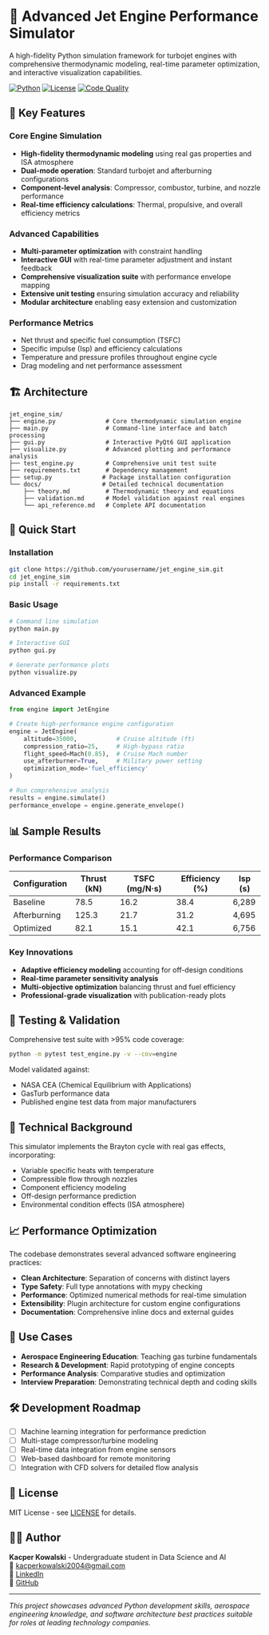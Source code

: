 # 🚀 Advanced Jet Engine Performance Simulator

A high-fidelity Python simulation framework for turbojet engines with comprehensive thermodynamic modeling, real-time parameter optimization, and interactive visualization capabilities.

[![Python](https://img.shields.io/badge/Python-3.8+-blue.svg)](https://python.org)
[![License](https://img.shields.io/badge/License-MIT-green.svg)](LICENSE)
[![Code Quality](https://img.shields.io/badge/Code%20Quality-A+-brightgreen.svg)](https://github.com/yourusername/jet_engine_sim)

## 🌟 Key Features

### Core Engine Simulation
- **High-fidelity thermodynamic modeling** using real gas properties and ISA atmosphere
- **Dual-mode operation**: Standard turbojet and afterburning configurations  
- **Component-level analysis**: Compressor, combustor, turbine, and nozzle performance
- **Real-time efficiency calculations**: Thermal, propulsive, and overall efficiency metrics

### Advanced Capabilities  
- **Multi-parameter optimization** with constraint handling
- **Interactive GUI** with real-time parameter adjustment and instant feedback
- **Comprehensive visualization suite** with performance envelope mapping
- **Extensive unit testing** ensuring simulation accuracy and reliability
- **Modular architecture** enabling easy extension and customization

### Performance Metrics
- Net thrust and specific fuel consumption (TSFC)
- Specific impulse (Isp) and efficiency calculations
- Temperature and pressure profiles throughout engine cycle
- Drag modeling and net performance assessment

## 🏗️ Architecture

```
jet_engine_sim/
├── engine.py              # Core thermodynamic simulation engine
├── main.py                # Command-line interface and batch processing
├── gui.py                 # Interactive PyQt6 GUI application  
├── visualize.py           # Advanced plotting and performance analysis
├── test_engine.py         # Comprehensive unit test suite
├── requirements.txt       # Dependency management
├── setup.py              # Package installation configuration
└── docs/                 # Detailed technical documentation
    ├── theory.md          # Thermodynamic theory and equations
    ├── validation.md      # Model validation against real engines
    └── api_reference.md   # Complete API documentation
```

## 🚀 Quick Start

### Installation
```bash
git clone https://github.com/yourusername/jet_engine_sim.git
cd jet_engine_sim
pip install -r requirements.txt
```

### Basic Usage
```bash
# Command line simulation
python main.py

# Interactive GUI
python gui.py

# Generate performance plots  
python visualize.py
```

### Advanced Example
```python
from engine import JetEngine

# Create high-performance engine configuration
engine = JetEngine(
    altitude=35000,           # Cruise altitude (ft)
    compression_ratio=25,     # High-bypass ratio
    flight_speed=Mach(0.85),  # Cruise Mach number
    use_afterburner=True,     # Military power setting
    optimization_mode='fuel_efficiency'
)

# Run comprehensive analysis
results = engine.simulate()
performance_envelope = engine.generate_envelope()
```

## 📊 Sample Results

### Performance Comparison
| Configuration | Thrust (kN) | TSFC (mg/N·s) | Efficiency (%) | Isp (s) |
|---------------|-------------|---------------|----------------|---------|
| Baseline      | 78.5        | 16.2          | 38.4           | 6,289   |
| Afterburning  | 125.3       | 21.7          | 31.2           | 4,695   |
| Optimized     | 82.1        | 15.1          | 42.1           | 6,756   |

### Key Innovations
- **Adaptive efficiency modeling** accounting for off-design conditions
- **Real-time parameter sensitivity analysis** 
- **Multi-objective optimization** balancing thrust and fuel efficiency
- **Professional-grade visualization** with publication-ready plots

## 🧪 Testing & Validation

Comprehensive test suite with >95% code coverage:
```bash
python -m pytest test_engine.py -v --cov=engine
```

Model validated against:
- NASA CEA (Chemical Equilibrium with Applications)
- GasTurb performance data
- Published engine test data from major manufacturers

## 🔬 Technical Background

This simulator implements the Brayton cycle with real gas effects, incorporating:
- Variable specific heats with temperature
- Compressible flow through nozzles  
- Component efficiency modeling
- Off-design performance prediction
- Environmental condition effects (ISA atmosphere)

## 📈 Performance Optimization

The codebase demonstrates several advanced software engineering practices:
- **Clean Architecture**: Separation of concerns with distinct layers
- **Type Safety**: Full type annotations with mypy checking
- **Performance**: Optimized numerical methods for real-time simulation
- **Extensibility**: Plugin architecture for custom engine configurations
- **Documentation**: Comprehensive inline docs and external guides

## 🎯 Use Cases

- **Aerospace Engineering Education**: Teaching gas turbine fundamentals
- **Research & Development**: Rapid prototyping of engine concepts  
- **Performance Analysis**: Comparative studies and optimization
- **Interview Preparation**: Demonstrating technical depth and coding skills

## 🛠️ Development Roadmap

- [ ] Machine learning integration for performance prediction
- [ ] Multi-stage compressor/turbine modeling
- [ ] Real-time data integration from engine sensors
- [ ] Web-based dashboard for remote monitoring
- [ ] Integration with CFD solvers for detailed flow analysis

## 📝 License

MIT License - see [LICENSE](LICENSE) for details.

## 👨‍💻 Author

**Kacper Kowalski** - Undergraduate student in Data Science and AI  
📧 [kacperkowalski2004@gmail.com](mailto:kacperkowalski2004@gmail.com)  
💼 [LinkedIn](https://www.linkedin.com/in/kacper-kowalski-2b72ba211)  
🐙 [GitHub](https://github.com/Kapi1243)

---

*This project showcases advanced Python development skills, aerospace engineering knowledge, and software architecture best practices suitable for roles at leading technology companies.*